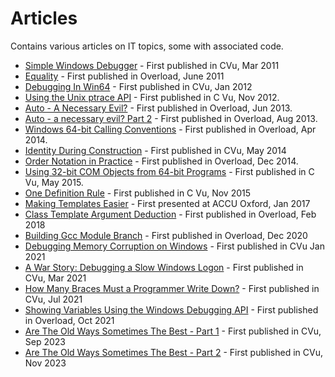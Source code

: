 # Articles

Contains various articles on IT topics, some with associated code.

- [Simple Windows Debugger](Simple_Debugger) - First published in CVu, Mar 2011
- [Equality](Equality.md) - First published in Overload, June 2011
- [Debugging In Win64](Simple_Debugger/DebuggingInWin64.md) - First published in CVu, Jan 2012
- [Using the Unix ptrace API](Linux_Debugger) - First published in C Vu, Nov 2012.
- [Auto - A Necessary Evil?](Auto/Auto_Part1.md) - First published in Overload, Jun 2013.
- [Auto - a necessary evil? Part 2](Auto/Auto_Part2.md) - First published in Overload, Aug 2013.
- [Windows 64-bit Calling Conventions](Windows_64bit_Calling_Conventions) - First published in Overload, Apr 2014.
- [Identity During Construction](Identity_during_construction) - First published in CVu, May 2014
- [Order Notation in Practice](OrderNotationInPractice) - First published in Overload, Dec 2014.
- [Using 32-bit COM Objects from 64-bit Programs](DllSurrogate) - First published in C Vu, May 2015.
- [One Definition Rule](OneDefinitionRule.md) - First published in C Vu, Nov 2015
- [Making Templates Easier](Making_Templates_Easier/Making_Templates_Easier.odp) - First presented at ACCU Oxford, Jan 2017
- [Class Template Argument Deduction](ClassTemplateArgumentDeduction.md) - First published in Overload, Feb 2018
- [Building Gcc Module Branch](BuildingGccModuleBranch.md) - First published in Overload, Dec 2020
- [Debugging Memory Corruption on Windows](Debugging_Memory_Corruption_On_Windows) - First published in CVu Jan 2021
- [A War Story: Debugging a Slow Windows Logon](Logon_Problems/DebuggingASlowLogon.md) - First published in CVu, Mar 2021
- [How Many Braces Must a Programmer Write Down?](ArrayInitialisation.md) - First published in CVu, Jul 2021
- [Showing Variables Using the Windows Debugging API](Debugging_Optimised_Code/Readme.md) - First published in Overload, Oct 2021
- [Are The Old Ways Sometimes The Best - Part 1](Are_The_Old_Ways_Sometimes_The_Best/AreTheOldWaysSometimesTheBest.md) - First published in CVu, Sep 2023
- [Are The Old Ways Sometimes The Best - Part 2](Are_The_Old_Ways_Sometimes_The_Best/AreTheOldWaysSometimesTheBest_Part2.md) - First published in CVu, Nov 2023
